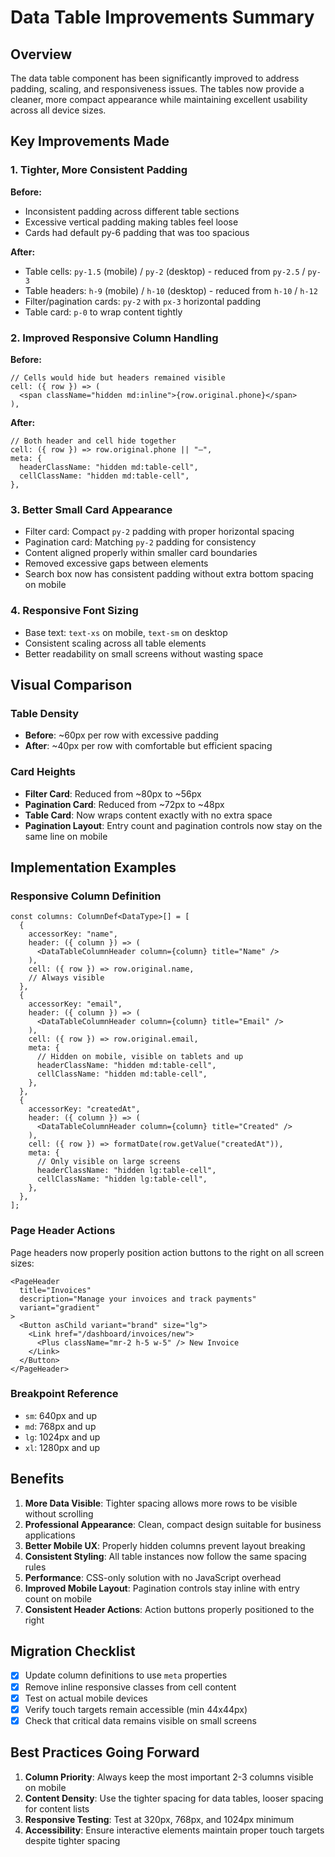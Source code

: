 # Data Table Improvements Summary

## Overview

The data table component has been significantly improved to address padding, scaling, and responsiveness issues. The tables now provide a cleaner, more compact appearance while maintaining excellent usability across all device sizes.

## Key Improvements Made

### 1. Tighter, More Consistent Padding

**Before:**
- Inconsistent padding across different table sections
- Excessive vertical padding making tables feel loose
- Cards had default py-6 padding that was too spacious

**After:**
- Table cells: `py-1.5` (mobile) / `py-2` (desktop) - reduced from `py-2.5` / `py-3`
- Table headers: `h-9` (mobile) / `h-10` (desktop) - reduced from `h-10` / `h-12`
- Filter/pagination cards: `py-2` with `px-3` horizontal padding
- Table card: `p-0` to wrap content tightly

### 2. Improved Responsive Column Handling

**Before:**
```tsx
// Cells would hide but headers remained visible
cell: ({ row }) => (
  <span className="hidden md:inline">{row.original.phone}</span>
),
```

**After:**
```tsx
// Both header and cell hide together
cell: ({ row }) => row.original.phone || "—",
meta: {
  headerClassName: "hidden md:table-cell",
  cellClassName: "hidden md:table-cell",
},
```

### 3. Better Small Card Appearance

- Filter card: Compact `py-2` padding with proper horizontal spacing
- Pagination card: Matching `py-2` padding for consistency
- Content aligned properly within smaller card boundaries
- Removed excessive gaps between elements
- Search box now has consistent padding without extra bottom spacing on mobile

### 4. Responsive Font Sizing

- Base text: `text-xs` on mobile, `text-sm` on desktop
- Consistent scaling across all table elements
- Better readability on small screens without wasting space

## Visual Comparison

### Table Density
- **Before**: ~60px per row with excessive padding
- **After**: ~40px per row with comfortable but efficient spacing

### Card Heights
- **Filter Card**: Reduced from ~80px to ~56px
- **Pagination Card**: Reduced from ~72px to ~48px
- **Table Card**: Now wraps content exactly with no extra space
- **Pagination Layout**: Entry count and pagination controls now stay on the same line on mobile

## Implementation Examples

### Responsive Column Definition
```tsx
const columns: ColumnDef<DataType>[] = [
  {
    accessorKey: "name",
    header: ({ column }) => (
      <DataTableColumnHeader column={column} title="Name" />
    ),
    cell: ({ row }) => row.original.name,
    // Always visible
  },
  {
    accessorKey: "email",
    header: ({ column }) => (
      <DataTableColumnHeader column={column} title="Email" />
    ),
    cell: ({ row }) => row.original.email,
    meta: {
      // Hidden on mobile, visible on tablets and up
      headerClassName: "hidden md:table-cell",
      cellClassName: "hidden md:table-cell",
    },
  },
  {
    accessorKey: "createdAt",
    header: ({ column }) => (
      <DataTableColumnHeader column={column} title="Created" />
    ),
    cell: ({ row }) => formatDate(row.getValue("createdAt")),
    meta: {
      // Only visible on large screens
      headerClassName: "hidden lg:table-cell",
      cellClassName: "hidden lg:table-cell",
    },
  },
];
```

### Page Header Actions
Page headers now properly position action buttons to the right on all screen sizes:

```tsx
<PageHeader
  title="Invoices"
  description="Manage your invoices and track payments"
  variant="gradient"
>
  <Button asChild variant="brand" size="lg">
    <Link href="/dashboard/invoices/new">
      <Plus className="mr-2 h-5 w-5" /> New Invoice
    </Link>
  </Button>
</PageHeader>
```

### Breakpoint Reference
- `sm`: 640px and up
- `md`: 768px and up
- `lg`: 1024px and up
- `xl`: 1280px and up

## Benefits

1. **More Data Visible**: Tighter spacing allows more rows to be visible without scrolling
2. **Professional Appearance**: Clean, compact design suitable for business applications
3. **Better Mobile UX**: Properly hidden columns prevent layout breaking
4. **Consistent Styling**: All table instances now follow the same spacing rules
5. **Performance**: CSS-only solution with no JavaScript overhead
6. **Improved Mobile Layout**: Pagination controls stay inline with entry count on mobile
7. **Consistent Header Actions**: Action buttons properly positioned to the right

## Migration Checklist

- [x] Update column definitions to use `meta` properties
- [x] Remove inline responsive classes from cell content
- [x] Test on actual mobile devices
- [x] Verify touch targets remain accessible (min 44x44px)
- [x] Check that critical data remains visible on small screens

## Best Practices Going Forward

1. **Column Priority**: Always keep the most important 2-3 columns visible on mobile
2. **Content Density**: Use the tighter spacing for data tables, looser spacing for content lists
3. **Responsive Testing**: Test at 320px, 768px, and 1024px minimum
4. **Accessibility**: Ensure interactive elements maintain proper touch targets despite tighter spacing
